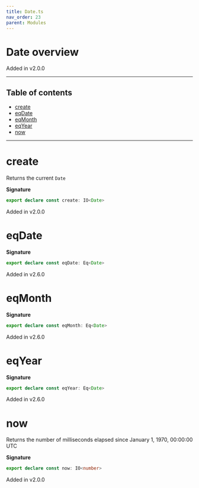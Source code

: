 ```yaml
---
title: Date.ts
nav_order: 23
parent: Modules
---
```


# Date overview

Added in v2.0.0

---

<h2 class="text-delta">Table of contents</h2>

- [create](#create)
- [eqDate](#eqdate)
- [eqMonth](#eqmonth)
- [eqYear](#eqyear)
- [now](#now)

---

# create

Returns the current `Date`

**Signature**

```ts
export declare const create: IO<Date>
```

Added in v2.0.0

# eqDate

**Signature**

```ts
export declare const eqDate: Eq<Date>
```

Added in v2.6.0

# eqMonth

**Signature**

```ts
export declare const eqMonth: Eq<Date>
```

Added in v2.6.0

# eqYear

**Signature**

```ts
export declare const eqYear: Eq<Date>
```

Added in v2.6.0

# now

Returns the number of milliseconds elapsed since January 1, 1970, 00:00:00 UTC

**Signature**

```ts
export declare const now: IO<number>
```

Added in v2.0.0
